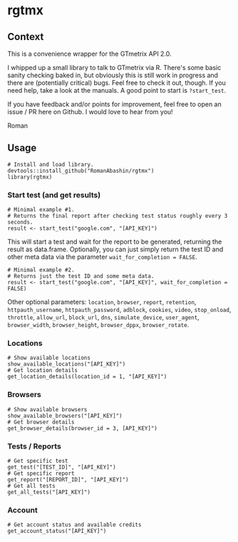 # rgtmx

## Context

This is a convenience wrapper for the GTmetrix API 2.0.

I whipped up a small library to talk to GTmetrix via R. There's some basic sanity checking baked in, but obviously this is still work in progress and there are (potentially critical) bugs. Feel free to check it out, though. If you need help, take a look at the manuals. A good point to start is `?start_test`. 

If you have feedback and/or points for improvement, feel free to open an issue / PR here on Github. I would love to hear from you!

Roman

## Usage

```
# Install and load library.
devtools::install_github("RomanAbashin/rgtmx")
library(rgtmx)
```
### Start test (and get results)
```
# Minimal example #1.
# Returns the final report after checking test status roughly every 3 seconds. 
result <- start_test("google.com", "[API_KEY]")
```
This will start a test and wait for the report to be generated, returning the result as data.frame. Optionally, you can just simply return the test ID and other meta data via the parameter `wait_for_completion = FALSE`.

```
# Minimal example #2.
# Returns just the test ID and some meta data.
result <- start_test("google.com", "[API_KEY]", wait_for_completion = FALSE)
```

Other optional parameters: `location`,
`browser`,
`report`,
`retention`,
`httpauth_username`,
`httpauth_password`,
`adblock`,
`cookies`,
`video`,
`stop_onload`,
`throttle`,
`allow_url`,
`block_url`,
`dns`,
`simulate_device`,
`user_agent`,
`browser_width`,
`browser_height`,
`browser_dppx`,
`browser_rotate`.

### Locations
```
# Show available locations
show_available_locations("[API_KEY]")
# Get location details
get_location_details(location_id = 1, "[API_KEY]")
```
### Browsers
```
# Show available browsers
show_available_browsers("[API_KEY]")
# Get browser details
get_browser_details(browser_id = 3, [API_KEY]")
```
### Tests / Reports
```
# Get specific test
get_test("[TEST_ID]", "[API_KEY]")
# Get specific report
get_report("[REPORT_ID]", "[API_KEY]")
# Get all tests
get_all_tests("[API_KEY]")
```
### Account
```
# Get account status and available credits
get_account_status("[API_KEY]")
```
